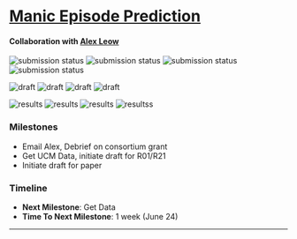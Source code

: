# [Manic Episode Prediction](https://github.com/zeroknowledgediscovery/pub_manic_)
#### **Collaboration with** [Alex Leow](alexfeuillet@gmail.com) 

![submission status](https://img.shields.io/badge/submission%20status-under%20review-green)
![submission status](https://img.shields.io/badge/submission%20status-submitted-yellow)
![submission status](https://img.shields.io/badge/submission%20status-preparation-orange)
![submission status](https://img.shields.io/badge/submission%20status-preparation-lightgrey)

![draft](https://img.shields.io/badge/draft%20status-complete-green)
![draft](https://img.shields.io/badge/draft%20status-preparation-yellow)
![draft](https://img.shields.io/badge/draft%20status-preparation-orange)
![draft](https://img.shields.io/badge/draft%20status-preparation-lightgrey)

![results](https://img.shields.io/badge/draft%20status-complete-green)
![results](https://img.shields.io/badge/draft%20status-preparation-yellow)
![results](https://img.shields.io/badge/draft%20status-preparation-orange)
![resultss](https://img.shields.io/badge/draft%20status-preparation-lightgrey)

### Milestones

+ Email Alex, Debrief on consortium grant
+ Get UCM Data, initiate draft for R01/R21
+ Initiate draft for paper

### Timeline

- **Next Milestone**: Get Data
- **Time To Next Milestone**: 1 week (June 24)

---


